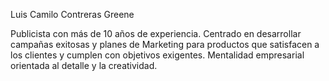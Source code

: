 Luis Camilo Contreras Greene

Publicista con más de 10 años de experiencia. Centrado en desarrollar campañas exitosas y planes de Marketing para productos que satisfacen a los clientes y cumplen con objetivos exigentes. Mentalidad empresarial orientada al detalle y la creatividad.
